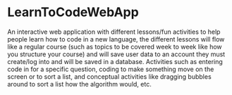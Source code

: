 # LearnToCodeWebApp
An interactive web application with different lessons/fun activities to help people learn how to code in a new language, the different lessons will flow like a regular course (such as topics to be covered week to week like how you structure your course) and will save user data to an account they must create/log into and will be saved in a database. Activities such as entering code in for a specific question, coding to make something move on the screen or to sort a list, and conceptual activities like dragging bubbles around to sort a list how the algorithm would, etc.
